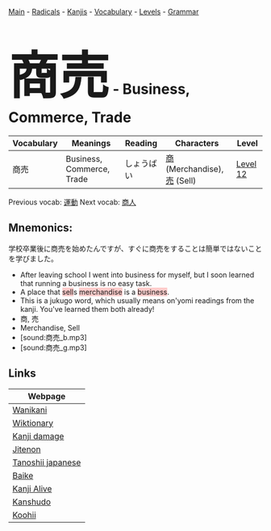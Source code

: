 <style> bigfont {font-size: 100px}</style>
[Main](../README.md) -
[Radicals](../radicals.md) -
[Kanjis](../kanjis.md) -
[Vocabulary](../vocabulary.md) -
[Levels](../levels.md) -
[Grammar](../grammar.md)
# <bigfont> 商売</bigfont> - Business, Commerce, Trade 

| Vocabulary | Meanings | Reading | Characters | Level |
| --- | --- | --- | --- | --- |
| 商売 | Business, Commerce, Trade | しょうばい |  [商](../kanjis/商.md) (Merchandise), [売](../kanjis/売.md) (Sell) | [Level 12](../levels/wk_level12.md) |

Previous vocab: [運動](運動.md) Next vocab: [商人](商人.md) 

## Mnemonics:
学校卒業後に商売を始めたんですが、すぐに商売をすることは簡単ではないことを学びました。
* After leaving school I went into business for myself, but I soon learned that running a business is no easy task.
* A place that <span style="background-color:#ffcccb"> sell</span>s <span style="background-color:#ffcccb"> merchandise</span> is a <span style="background-color:#ffcccb"> business</span>.
* This is a jukugo word, which usually means on'yomi readings from the kanji. You've learned them both already!
* 商, 売
* Merchandise, Sell
* [sound:商売_b.mp3]
* [sound:商売_g.mp3]


## Links 

| Webpage |
| --- |
| [Wanikani          ](https://www.wanikani.com/kanji/商売) |
| [Wiktionary        ](https://en.wiktionary.org/wiki/商売) |
| [Kanji damage      ](http://www.kanjidamage.com/kanji/search?utf8=✓&q=商売) |
| [Jitenon           ](https://jitenon.com/kanji/商売) |
| [Tanoshii japanese ](https://www.tanoshiijapanese.com/dictionary/kanji.cfm?k=商売) |
| [Baike             ](https://baike.baidu.com/item/商売) |
| [Kanji Alive       ](https://app.kanjialive.com/商売) |
| [Kanshudo          ](https://www.kanshudo.com/searchmn?q=商売) |
| [Koohii            ](https://kanji.koohii.com/study/kanji/商売) |
